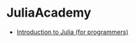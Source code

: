 # JuliaAcademy

* [Introduction to Julia (for programmers)](./certificate-of-completion-for-introduction-to-julia.pdf)
